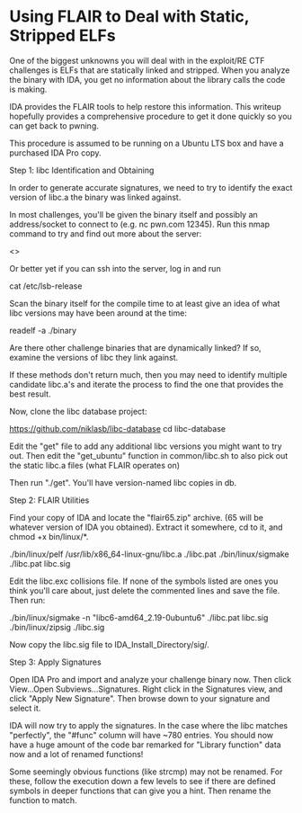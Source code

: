 # Using FLAIR to Deal with Static, Stripped ELFs

One of the biggest unknowns you will deal with in the exploit/RE CTF challenges
is ELFs that are statically linked and stripped.  When you analyze the binary
with IDA, you get no information about the library calls the code is making. 

IDA provides the FLAIR tools to help restore this information. This writeup
hopefully provides a comprehensive procedure to get it done quickly so you can
get back to pwning.

This procedure is assumed to be running on a Ubuntu LTS box and have a purchased
IDA Pro copy.


Step 1: libc Identification and Obtaining

In order to generate accurate signatures, we need to try to identify the exact version
of libc.a the binary was linked against. 

In most challenges, you'll be given the binary itself and possibly an
address/socket to connect to (e.g. nc pwn.com 12345). 
Run this nmap command to try and find out more about the server:

<>

Or better yet if you can ssh into the server, log in and run

cat /etc/lsb-release

Scan the binary itself for the compile time to at least give an idea of
what libc versions may have been around at the time:

readelf -a ./binary

Are there other challenge binaries that are dynamically linked? If so, examine
the versions of libc they link against.

If these methods don't return much, then you may need to identify multiple
candidate libc.a's and iterate the process to find the one that provides the
best result.

Now, clone the libc database project:

https://github.com/niklasb/libc-database
cd libc-database

Edit the "get" file to add any additional libc versions you might want to try
out. Then edit the "get_ubuntu" function in common/libc.sh to also pick out the
static libc.a files (what FLAIR operates on)

Then run "./get". You'll have version-named libc copies in db. 


Step 2: FLAIR Utilities

Find your copy of IDA and locate the "flair65.zip" archive. (65 will be whatever
version of IDA you obtained). Extract it somewhere, cd to it, and chmod +x
bin/linux/*.

./bin/linux/pelf /usr/lib/x86_64-linux-gnu/libc.a ./libc.pat
./bin/linux/sigmake ./libc.pat libc.sig

Edit the libc.exc collisions file. If none of the symbols listed are ones you
think you'll care about, just delete the commented lines and save the file. Then
run:

./bin/linux/sigmake -n "libc6-amd64_2.19-0ubuntu6" ./libc.pat libc.sig
./bin/linux/zipsig ./libc.sig

Now copy the libc.sig file to IDA_Install_Directory/sig/. 

Step 3: Apply Signatures

Open IDA Pro and import and analyze your challenge binary now. Then click
View...Open Subviews...Signatures. Right click in the Signatures view, and click
"Apply New Signature".  Then browse down to your signature and select it. 

IDA will now try to apply the signatures. In the case where the libc matches
"perfectly", the "#func" column will have ~780 entries. You should now have a
huge amount of the code bar remarked for "Library function" data now and a lot
of renamed functions!

Some seemingly obvious functions (like strcmp) may not be renamed. For these,
follow the execution down a few levels to see if there are defined symbols in
deeper functions that can give you a hint. Then rename the function to match.
